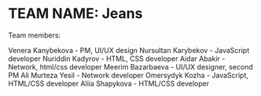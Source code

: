 # TEAM NAME: Jeans
Team members:

Venera Kanybekova - PM, UI/UX design
Nursultan Karybekov - JavaScript developer
Nuriddin Kadyrov - HTML, CSS developer
Aidar Abakir - Network, html/css developer
Meerim Bazarbaeva - UI/UX designer, second PM
Ali Murteza Yesil - Network developer
Omersydyk Kozha - JavaScript, HTML/CSS developer
Aliia Shapykova - HTML/CSS developer
